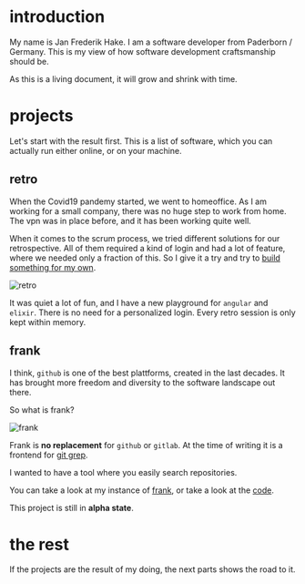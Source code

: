 # introduction

My name is Jan Frederik Hake.
I am a software developer from Paderborn / Germany.
This is my view of how software development craftsmanship should be.

As this is a living document, it will grow and shrink with time. 

# projects

Let's start with the result first. 
This is a list of software, which you can actually run either online, or on your machine. 

## retro

When the Covid19 pandemy started, we went to homeoffice. 
As I am working for a small company, there was no huge step to work from home. 
The vpn was in place before, and it has been working quite well.

When it comes to the scrum process, we tried different solutions for our retrospective. 
All of them required a kind of login and had a lot of feature, where we needed only a fraction of this. 
So I give it a try and try to [build something for my own][1].

![retro](/images/retro_start.png)

It was quiet a lot of fun, and I have a new playground for `angular` and `elixir`.
There is no need for a personalized login.
Every retro session is only kept within memory.

## frank

I think, `github` is one of the best plattforms, created in the last decades.
It has brought more freedom and diversity to the software landscape out there. 

So what is frank?

![frank](/images/frank_start.png)

Frank is **no replacement** for `github` or `gitlab`. 
At the time of writing it is a frontend for [git grep][2]. 

I wanted to have a tool where you easily search repositories. 

You can take a look at my instance of [frank][3], or take a look at the [code][4].

This project is still in **alpha state**.

# the rest

If the projects are the result of my doing, the next parts shows the road to it.

<!--
## develop

A lot of questions are out there, before you even write a single line of code. 

* How get your idea up and running?
* How do you store your data?
* Do you solve your problem bottom up or top down?
* Which clients are you argeting?
* Which architecture are you intend to use?
* Are there programms out there, which may help you designing your application?

At first you have to think about your problem, before start solving it. 
This is about [designing](/develop/design.html) an application.

The developing section is targeting a web based sollution (for now).

You can find information about [scripting](/develop/languages/scripting), backend languages like [erlang](/develop/languages/beam/erlang.html) or [elixir](/develop/languages/beam/elixir.html), 
and frontend targeting languages and frameworks like [typescript](/develop/languages/typescript.html), [angular](/develop/languages/angular.html) or [react](/develop/languages/react.html).
Most of them are a brief introduction into the topic with further linked content.
An other big part is the [testing area](/develop/testing), where you can find different testing techniques like [unit testing](/develop/testing/unit_testing.html) or [integration testing](/develop/testing/integration_testing.html).

## run 

When you are done with your work, and want to introduce your application to the world, you might have some questions about running your application.
Web applications usually are running on servers, connected to the internet. 
If you have a simple website (like this one) you can run your site manually. 
You have to ask yourself, if you like to run your application on [bare metal](/run/baremetal.html) or within a [cloud infrastructure](/run/cloud.html).
But if you have a more complex application you might need something like [infrastructure as code](/run/infrastructureascode.html).
-->

[1]: https://retro.hake.one
[2]: https://git-scm.com/docs/git-grep
[3]: https://frank.hake.one
[4]: https://github.com/enter-haken/frank
